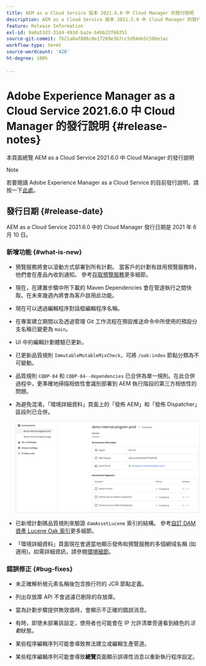```yaml
---
title: AEM as a Cloud Service 版本 2021.6.0 中 Cloud Manager 的發行說明
description: AEM as a Cloud Service 版本 2021.5.0 中 Cloud Manager 的發行說明
feature: Release Information
exl-id: 9a0a53d3-31d4-493d-ba2e-b4bb22f60351
source-git-commit: 7b21a8af886c8e1f209e3b7cc5d94de5c58be1ac
workflow-type: tm+mt
source-wordcount: '420'
ht-degree: 100%

---
```


# Adobe Experience Manager as a Cloud Service 2021.6.0 中 Cloud Manager 的發行說明 {#release-notes}

本頁面總覽 AEM as a Cloud Service 2021.6.0 中 Cloud Manager 的發行說明

>[!NOTE]
>若要閱讀 Adobe Experience Manager as a Cloud Service 的目前發行說明，請按一下[此處](https://experienceleague.adobe.com/docs/experience-manager-cloud-service/release-notes/release-notes/release-notes-current.html?lang=zh-Hant)。

## 發行日期 {#release-date}

AEM as a Cloud Service 2021.6.0 中的 Cloud Manager 發行日期是 2021 年 6 月 10 日。

### 新增功能 {#what-is-new}

* 預覽服務將會以滾動方式部署到所有計劃。 當客戶的計劃有啟用預覽服務時，他們會在產品內收到通知。 參考[存取預覽服務](/help/implementing/cloud-manager/manage-environments.md#access-preview-service)更多細節。

* 現在，在建置步驟中所下載的 Maven Dependencies 會在管道執行之間快取。在未來幾週內將會為客戶啟用此功能。

* 現在可以透過編輯程序對話框編輯程序名稱。

* 在專案建立期間以及透過管理 Git 工作流程在預設推送命令中所使用的預設分支名稱已變更為 `main`。

* UI 中的編輯計劃體驗已更新。

* 已更新品質規則 `ImmutableMutableMixCheck`，可將 `/oak:index` 節點分類為不可變動。

* 品質規則 `CQBP-84` 和 `CQBP-84--dependencies` 已合併為單一規則。在此合併過程中，更準確地掃描相依性會識別部署到 AEM 執行階段的第三方相依性的問題。

* 為避免混淆，「環境詳細資料」頁面上的「發佈 AEM」和「發佈 Dispatcher」區段列已合併。

   ![](/help/implementing/cloud-manager/release-notes/assets/aem-dispatcher.png)

* 已新增計劃碼品質規則來驗證 `damAssetLucene` 索引的結構。 參考[自訂 DAM 資產 Lucene Oak 索引](/help/implementing/cloud-manager/custom-code-quality-rules.md#oakpal-damAssetLucene-sanity-check)更多細節。

* 「環境詳細資料」頁面現在會適當地顯示發佈和預覽服務的多個網域名稱 (如適用)。如需詳細資訊，請參閱[環境細節](https://experienceleague.adobe.com/docs/experience-manager-cloud-service/implementing/using-cloud-manager/manage-environments.html?lang=zh-Hant#viewing-environment)。

### 錯誤修正 {#bug-fixes}

* 未正確解析根元素名稱後包含換行符的 JCR 節點定義。

* 列出存放庫 API 不會過濾已刪除的存放庫。

* 當為計劃步驟提供無效值時，會顯示不正確的錯誤消息。

* 有時，即使未部署該設定，使用者也可能會在 IP 允許清單旁邊看到綠色的&#x200B;*活動*&#x200B;狀態。

* 某些程序編輯序列可能會導致無法建立或編輯生產管道。

* 某些程序編輯序列可能會導致&#x200B;**總覽**&#x200B;頁面顯示誤導性消息以重新執行程序設定。
